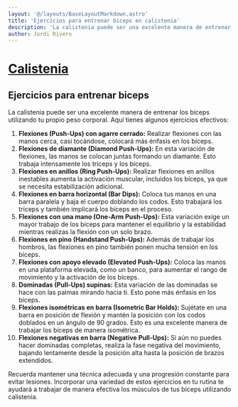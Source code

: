 ```yaml
---
layout: '@/layouts/BaseLayoutMarkdown.astro'
title: 'Ejercicios para entrenar biceps en calistenia'
description: 'La calistenia puede ser una excelente manera de entrenar los bíceps utilizando tu propio peso corporal.'
author: Jordi Rivero
---
```


# [Calistenia](/calistenia/)

## Ejercicios para entrenar biceps

La calistenia puede ser una excelente manera de entrenar los bíceps utilizando tu propio peso corporal. Aquí tienes algunos ejercicios efectivos:

1. **Flexiones (Push-Ups) con agarre cerrado:** Realizar flexiones con las manos cerca, casi tocándose, colocará más énfasis en los bíceps.
2. **Flexiones de diamante (Diamond Push-Ups):** En esta variación de flexiones, las manos se colocan juntas formando un diamante. Esto trabaja intensamente los tríceps y los bíceps.
3. **Flexiones en anillos (Ring Push-Ups):** Realizar flexiones en anillos inestables aumenta la activación muscular, incluidos los bíceps, ya que se necesita estabilización adicional.
4. **Flexiones en barra horizontal (Bar Dips):** Coloca tus manos en una barra paralela y baja el cuerpo doblando los codos. Esto trabajará los tríceps y también implicará los bíceps en el proceso.
5. **Flexiones con una mano (One-Arm Push-Ups):** Esta variación exige un mayor trabajo de los bíceps para mantener el equilibrio y la estabilidad mientras realizas la flexión con un solo brazo.
6. **Flexiones en pino (Handstand Push-Ups):** Además de trabajar los hombros, las flexiones en pino también ponen mucha tensión en los bíceps.
7. **Flexiones con apoyo elevado (Elevated Push-Ups):** Coloca las manos en una plataforma elevada, como un banco, para aumentar el rango de movimiento y la activación de los bíceps.
8. **Dominadas (Pull-Ups) supinas:** Esta variación de las dominadas se hace con las palmas mirando hacia ti. Esto pone más énfasis en los bíceps.
9. **Flexiones isométricas en barra (Isometric Bar Holds):** Sujétate en una barra en posición de flexión y mantén la posición con los codos doblados en un ángulo de 90 grados. Esto es una excelente manera de trabajar los bíceps de manera isométrica.
10. **Flexiones negativas en barra (Negative Pull-Ups):** Si aún no puedes hacer dominadas completas, realiza la fase negativa del movimiento, bajando lentamente desde la posición alta hasta la posición de brazos extendidos.

Recuerda mantener una técnica adecuada y una progresión constante para evitar lesiones. Incorporar una variedad de estos ejercicios en tu rutina te ayudará a trabajar de manera efectiva los músculos de tus bíceps utilizando calistenia.

